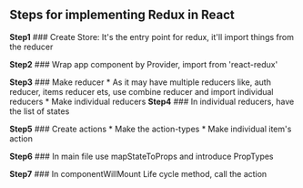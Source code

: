 ## Steps for implementing Redux in React

**Step1**
    ### Create Store: It's the entry point for redux, it'll import things from the reducer

**Step2**
    ### Wrap app component by Provider,  import from 'react-redux'

**Step3**
    ### Make reducer
        * As it may have multiple reducers like, auth reducer, items reducer ets, use combine reducer and import individual reducers
        * Make individual reducers
**Step4**
    ### In individual reducers, have the list of states

**Step5**
    ### Create actions
        * Make the action-types
        * Make individual item's action

**Step6**
    ### In main file use mapStateToProps and introduce PropTypes

**Step7**
    ### In componentWillMount Life cycle method, call the action
